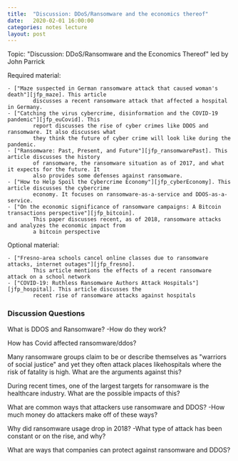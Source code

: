 ```yaml
---
title: 	"Discussion: DDoS/Ransomware and the economics thereof"
date:	2020-02-01 16:00:00
categories: notes lecture
layout: post
---
```


Topic: "Discussion: DDoS/Ransomware and the Economics Thereof"
led by John Parrick

Required material:

	- ["Maze suspected in German ransomware attack that caused woman's death"][jfp_maze]. This article 
			discusses a recent ransomware attack that affected a hospital in Germany.
	- ["Catching the virus cybercrime, disinformation and the COVID-19 pandemic"][jfp_euCovid]. This 
			report discusses the rise of cyber crimes like DDOS and ransomware. It also discusses what 
			they think the future of cyber crime will look like during the pandemic.
	- ["Ransomware: Past, Present, and Future"][jfp_ransomwarePast]. This article discusses the history 
			of ransomware, the ransomware situation as of 2017, and what it expects for the future. It 
			also provides some defenses against ransomware.
	- ["How to Help Spoil the Cybercrime Economy"][jfp_cyberEconomy]. This article discusses the cybercrime 
			economy. It focuses on ransomware-as-a-service and DDOS-as-a-service.
	- ["On the economic significance of ransomware campaigns: A Bitcoin transactions perspective"][jfp_bitcoin].
			This paper discusses recent, as of 2018, ransomware attacks and analyzes the economic impact from 
			a bitcoin perspective

Optional material:

	- ["Fresno-area schools cancel online classes due to ransomware attacks, internet outages"][jfp_fresno]. 
			This article mentions the effects of a recent ransomware attack on a school network
	- ["COVID-19: Ruthless Ransomware Authors Attack Hospitals"][jfp_hospital]. This article discusses the 
			recent rise of ransomware attacks against hospitals


[jfp_maze]:https://www.itwire.com/security/maze-suspected-in-german-ransomware-attack-that-caused-woman-s-death.html?mc_cid=3f16ae8bed&mc_eid=dc1a5bd20c
[jfp_euCovid]:https://www.europol.europa.eu/publications-documents/catching-virus-cybercrime-disinformation-and-covid-19-pandemic
[jfp_ransomwarePast]:https://documents.trendmicro.com/assets/wp/wp-ransomware-past-present-and-future.pdf
[jfp_cyberEconomy]:https://www.darkreading.com/attacks-breaches/how-to-help-spoil-the-cybercrime-economy/a/d-id/1338527
[jfp_bitcoin]:https://doi.org/10.1016/j.cose.2018.08.008
[jfp_fresno]:https://www.fresnobee.com/news/coronavirus/article245382515.html?mc_cid=73fe0806ca&mc_eid=dc1a5bd20c
[jfp_hospital]:https://www.itgovernanceusa.com/blog/covid-19-ruthless-ransomware-authors-attack-hospitals


### Discussion Questions

What is DDOS and Ransomware?
	-How do they work?
	
How has Covid affected ransomware/ddos?

Many ransomware groups claim to be or describe themselves as "warriors of social justice" and yet they 
	often attack places likehospitals where the risk of fatality is high. What are the arguments against this?
	
During recent times, one of the largest targets for ransomware is the healthcare industry. What are the possible
	impacts of this?

What are common ways that attackers use ransomware and DDOS?
	-How much money do attackers make off of these ways?

Why did ransomware usage drop in 2018?
	-What type of attack has been constant or on the rise, and why?

What are ways that companies can protect against ransomware and DDOS?
